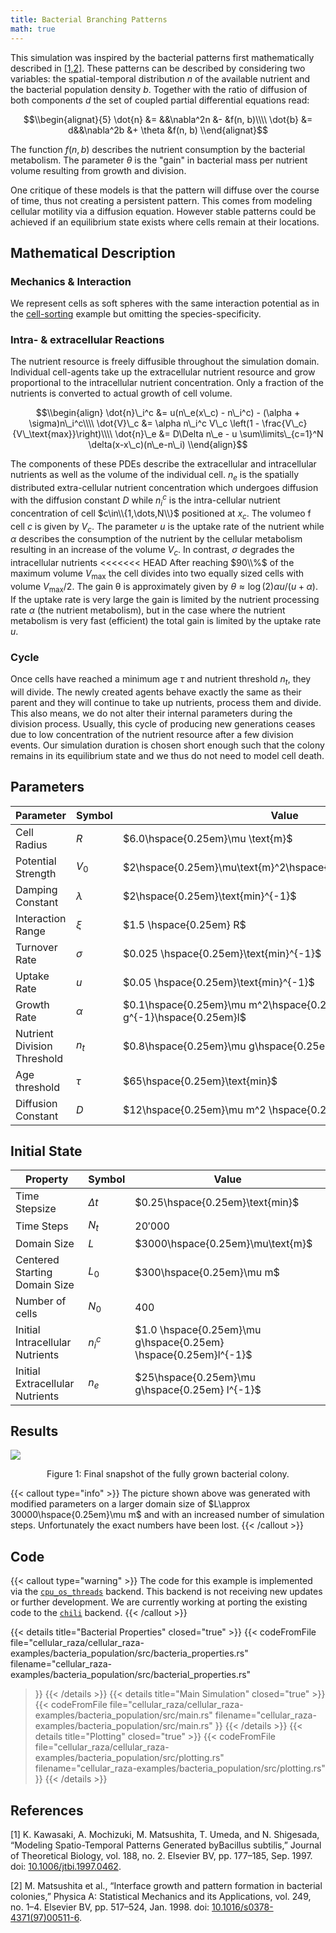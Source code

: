 ```yaml
---
title: Bacterial Branching Patterns
math: true
---
```


This simulation was inspired by the bacterial patterns first mathematically described in
[\[1,2\]](#references).
These patterns can be described by considering two variables: the spatial-temporal distribution $n$
of the available nutrient and the bacterial population density $b$.
Together with the ratio of diffusion of both components $d$ the set of coupled partial differential
equations read:

$$\\begin{alignat}{5}
    \dot{n} &= &&\nabla^2n &- &f(n, b)\\\\
    \dot{b} &= d&&\nabla^2b &+ \theta &f(n, b)
\\end{alignat}$$

The function $f(n,b)$ describes the nutrient consumption by the bacterial metabolism.
The parameter $\theta$ is the "gain" in bacterial mass per nutrient volume resulting from growth
and division.

One critique of these models is that the pattern will diffuse over the course of time, thus not
creating a persistent pattern.
This comes from modeling cellular motility via a diffusion equation.
However stable patterns could be achieved if an equilibrium state exists where cells remain at
their locations.

## Mathematical Description
### Mechanics & Interaction

We represent cells as soft spheres with the same interaction potential as in the
[cell-sorting](/showcase/cell-sorting) example but omitting the species-specificity.

### Intra- & extracellular Reactions

The nutrient resource is freely diffusible throughout the simulation domain.
Individual cell-agents take up the extracellular nutrient resource and grow proportional to the
intracellular nutrient concentration.
Only a fraction of the nutrients is converted to actual growth of cell volume.

$$\\begin{align}
    \dot{n}\_i^c &= u(n\_e(x\_c) - n\_i^c) - (\alpha + \sigma)n\_i^c\\\\
    \dot{V}\_c &= \alpha n\_i^c V\_c \left(1 - \frac{V\_c}{V\_\text{max}}\right)\\\\
    \dot{n}\_e &= D\Delta n\_e - u \sum\limits\_{c=1}^N \delta(x-x\_c)(n\_e-n\_i)
\\end{align}$$

The components of these PDEs describe the extracellular and intracellular nutrients as well as the
volume of the individual cell.
$n_e$ is the spatially distributed extra-cellular nutrient concentration which undergoes diffusion
with the diffusion constant $D$ while $n^c_i$ is the intra-cellular nutrient concentration of cell 
$c\in\\{1,\dots,N\\}$ positioned at $x_c$.
The volumeo f cell $c$ is given by $V_c$.
The parameter $u$ is the uptake rate of the nutrient while $\alpha$ describes the consumption of the
nutrient by the cellular metabolism resulting in an increase of the volume $V_c$.
In contrast, $\sigma$ degrades the intracellular nutrients 
<<<<<<< HEAD
After reaching $90\\%$ of the maximum volume $V_\text{max}$ the cell divides into two equally sized
cells with volume $V_\text{max}/2$.
The gain θ is approximately given by $\theta\approx \log(2) \alpha u/ (u + \alpha)$.
If the uptake rate is very large the gain is limited by
the nutrient processing rate $\alpha$ (the nutrient metabolism), but in the case where the nutrient
metabolism is very fast (efficient) the total gain is limited by the uptake rate $u$.

### Cycle

Once cells have reached a minimum age $\tau$ and nutrient threshold $n_t$, they will divide.
The newly created agents behave exactly the same as their parent and they will continue to take up
nutrients, process them and divide.
This also means, we do not alter their internal parameters during the division process.
Usually, this cycle of producing new generations ceases due to low concentration of the nutrient
resource after a few division events.
Our simulation duration is chosen short enough such that the colony remains in its equilibrium
state and we thus do not need to model cell death.

## Parameters

| Parameter | Symbol | Value |
| --- | --- | --- |
| Cell Radius | $R$ | $6.0\hspace{0.25em}\mu \text{m}$ |
| Potential Strength | $V_0$ | $2\hspace{0.25em}\mu\text{m}^2\hspace{0.25em}\text{min}^{-2}$ |
| Damping Constant | $\lambda$ | $2\hspace{0.25em}\text{min}^{-1}$ |
| Interaction Range | $\xi$ | $1.5 \hspace{0.25em} R$ |
| Turnover Rate | $\sigma$ | $0.025 \hspace{0.25em}\text{min}^{-1}$ |
| Uptake Rate | $u$ | $0.05 \hspace{0.25em}\text{min}^{-1}$ |
| Growth Rate | $\alpha$ | $0.1\hspace{0.25em}\mu m^2\hspace{0.25em}\mu g^{-1}\hspace{0.25em}l$ |
| Nutrient Division Threshold | $n_t$ | $0.8\hspace{0.25em}\mu g\hspace{0.25em} l^{-1}$ |
| Age threshold | $\tau$ | $65\hspace{0.25em}\text{min}$ |
| Diffusion Constant | $D$ | $12\hspace{0.25em}\mu m^2 \hspace{0.25em}\text{min}^{-1}$ |

## Initial State

| Property | Symbol | Value |
| --- | --- | --- |
| Time Stepsize | $\Delta t$ | $0.25\hspace{0.25em}\text{min}$ |
| Time Steps | $N_t$ | $20'000$ |
| Domain Size | $L$ | $3000\hspace{0.25em}\mu\text{m}$ |
| Centered Starting Domain Size | $L_0$ | $300\hspace{0.25em}\mu m$ |
| Number of cells | $N_0$ | $400$ |
| Initial Intracellular Nutrients | $n_i^c$ | $1.0 \hspace{0.25em}\mu g\hspace{0.25em} \hspace{0.25em}l^{-1}$ |
| Initial Extracellular Nutrients | $n_e$ | $25\hspace{0.25em}\mu g\hspace{0.25em} l^{-1}$ |

## Results

![](/showcase/bacterial-branching/bacteria_cells_at_iter_0000088000.png)
<br>
<div style="text-align: center;">
    Figure 1: Final snapshot of the fully grown bacterial colony.
</div>

{{< callout type="info" >}}
The picture shown above was generated with modified parameters on a larger domain size of
$L\approx 30000\hspace{0.25em}\mu m$ and with an increased number of simulation steps.
Unfortunately the exact numbers have been lost.
{{< /callout >}}

## Code

{{< callout type="warning" >}}
The code for this example is implemented via the
[`cpu_os_threads`](/internals/backends/cpu-os-threads) backend.
This backend is not receiving new updates or further development.
We are currently working at porting the existing code to the [`chili`](/internals/backends/chili)
backend.
{{< /callout >}}

{{< details title="Bacterial Properties" closed="true" >}}
{{< codeFromFile
    file="cellular_raza/cellular_raza-examples/bacteria_population/src/bacteria_properties.rs"
    filename="cellular_raza-examples/bacteria_population/src/bacterial_properties.rs"
>}}
{{< /details >}}
{{< details title="Main Simulation" closed="true" >}}
{{< codeFromFile
    file="cellular_raza/cellular_raza-examples/bacteria_population/src/main.rs"
    filename="cellular_raza-examples/bacteria_population/src/main.rs"
>}}
{{< /details >}}
{{< details title="Plotting" closed="true" >}}
{{< codeFromFile
    file="cellular_raza/cellular_raza-examples/bacteria_population/src/plotting.rs"
    filename="cellular_raza-examples/bacteria_population/src/plotting.rs"
>}}
{{< /details >}}

## References

[1]
K. Kawasaki, A. Mochizuki, M. Matsushita, T. Umeda, and N. Shigesada,
“Modeling Spatio-Temporal Patterns Generated byBacillus subtilis,”
Journal of Theoretical Biology, vol. 188, no. 2.
Elsevier BV, pp. 177–185, Sep. 1997.
doi: [10.1006/jtbi.1997.0462](https://doi.org/10.1006/jtbi.1997.0462).

[2]
M. Matsushita et al.,
“Interface growth and pattern formation in bacterial colonies,”
Physica A: Statistical Mechanics and its Applications, vol. 249, no. 1–4.
Elsevier BV, pp. 517–524, Jan. 1998.
doi: [10.1016/s0378-4371(97)00511-6](https://doi.org/10.1016/S0378-4371(97)00511-6).
